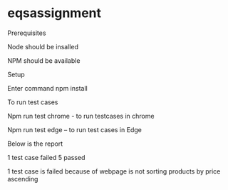 # eqsassignment

Prerequisites  

Node should be insalled 

NPM should be available 

Setup 

Enter command npm install  

To run test cases 

Npm run test chrome  - to run testcases in chrome  

Npm run test edge – to run test cases in Edge  

 

 

Below is the report  

 

1 test case failed 5 passed  

1 test case is failed because of webpage is not sorting products by price ascending  

